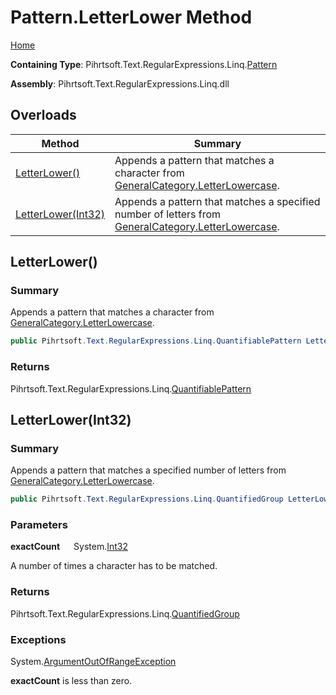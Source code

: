 # Pattern\.LetterLower Method

[Home](../../../../../../README.md)

**Containing Type**: Pihrtsoft\.Text\.RegularExpressions\.Linq\.[Pattern](../README.md)

**Assembly**: Pihrtsoft\.Text\.RegularExpressions\.Linq\.dll

## Overloads

| Method | Summary |
| ------ | ------- |
| [LetterLower()](#Pihrtsoft_Text_RegularExpressions_Linq_Pattern_LetterLower) | Appends a pattern that matches a character from [GeneralCategory.LetterLowercase](../../GeneralCategory/LetterLowercase/README.md)\. |
| [LetterLower(Int32)](#Pihrtsoft_Text_RegularExpressions_Linq_Pattern_LetterLower_System_Int32_) | Appends a pattern that matches a specified number of letters from [GeneralCategory.LetterLowercase](../../GeneralCategory/LetterLowercase/README.md)\. |

## LetterLower\(\) <a name="Pihrtsoft_Text_RegularExpressions_Linq_Pattern_LetterLower"></a>

### Summary

Appends a pattern that matches a character from [GeneralCategory.LetterLowercase](../../GeneralCategory/LetterLowercase/README.md)\.

```csharp
public Pihrtsoft.Text.RegularExpressions.Linq.QuantifiablePattern LetterLower()
```

### Returns

Pihrtsoft\.Text\.RegularExpressions\.Linq\.[QuantifiablePattern](../../QuantifiablePattern/README.md)

## LetterLower\(Int32\) <a name="Pihrtsoft_Text_RegularExpressions_Linq_Pattern_LetterLower_System_Int32_"></a>

### Summary

Appends a pattern that matches a specified number of letters from [GeneralCategory.LetterLowercase](../../GeneralCategory/LetterLowercase/README.md)\.

```csharp
public Pihrtsoft.Text.RegularExpressions.Linq.QuantifiedGroup LetterLower(int exactCount)
```

### Parameters

**exactCount** &emsp; System\.[Int32](https://docs.microsoft.com/en-us/dotnet/api/system.int32)

A number of times a character has to be matched\.

### Returns

Pihrtsoft\.Text\.RegularExpressions\.Linq\.[QuantifiedGroup](../../QuantifiedGroup/README.md)

### Exceptions

System\.[ArgumentOutOfRangeException](https://docs.microsoft.com/en-us/dotnet/api/system.argumentoutofrangeexception)

**exactCount** is less than zero\.

